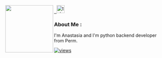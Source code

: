 <img align="left" src="https://media.giphy.com/media/v1.Y2lkPTc5MGI3NjExeng0eGw5Y2w4OTFhZ3h0Zzc4enp4Yzc5c21ndnpqODIxNW54d3E4YyZlcD12MV9pbnRlcm5hbF9naWZfYnlfaWQmY3Q9Zw/3o7TKL99c114pKWM7u/giphy.gif" width="150" height="150"/>
<a href="https://t.me/Nesqvic" target="_blank">
  &nbsp;
  <img src="https://img.shields.io/static/v1?message=Telegram&logo=telegram&label=&color=2CA5E0&logoColor=white&labelColor=&style=for-the-badge" height="25" alt="telegram logo"/>
 </a>

### About Me :
<p align="left">I'm Anastasia and I'm python backend developer from Perm.

[![views](https://komarev.com/ghpvc/?username=kvasty&style=flat&color=313131&label=views)](https://github.com/kvasty)
